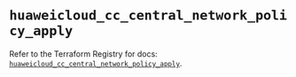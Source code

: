 # `huaweicloud_cc_central_network_policy_apply`

Refer to the Terraform Registry for docs: [`huaweicloud_cc_central_network_policy_apply`](https://registry.terraform.io/providers/huaweicloud/huaweicloud/1.71.1/docs/resources/cc_central_network_policy_apply).
